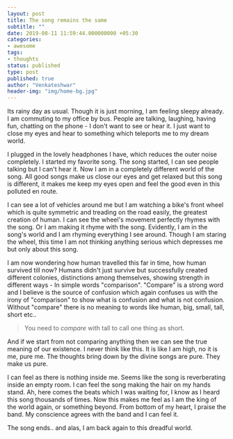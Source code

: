 ```yaml
---
layout: post
title: The song remains the same
subtitle: ""
date: 2019-08-11 11:59:44.000000000 +05:30
categories:
- awesome
tags:
- thoughts
status: published
type: post
published: true
author: "Venkateshwar"
header-img: "img/home-bg.jpg"
---
```



Its rainy day as usual. Though it is just morning, I am feeling sleepy already. I am commuting to my office by bus. People are talking, laughing, having fun, chatting on the phone - I don't want to see or hear it. I just want to close my eyes and hear to something which teleports me to my dream world.  
  
I plugged in the lovely headphones I have, which reduces the outer noise completely. I started my favorite song. The song started, I can see people talking but I can't hear it. Now I am in a completely different world of the song. All good songs make us close our eyes and get relaxed but this song is different, it makes me keep my eyes open and feel the good even in this polluted en route.  
  
I can see a lot of vehicles around me but I am watching a bike's front wheel which is quite symmetric and treading on the road easily, the greatest creation of human. I can see the wheel's movement perfectly rhymes with the song. Or I am making it rhyme with the song. Evidently, I am in the song's world and I am rhyming everything I see around. Though I am staring the wheel, this time I am not thinking anything serious which depresses me but only about this song.  
  
I am now wondering how human travelled this far in time, how human survived till now? Humans didn't just survive but successfully created different colonies, distinctions among themselves, showing strength in different ways - In simple words "comparison". "Compare" is a strong word and I believe is the source of confusion which again confuses us with the irony of "comparison" to show what is confusion and what is not confusion. Without "compare" there is no meaning to words like human, big, small, tall, short etc..  
  
> You need to *compare* with tall to call one thing as short.  
  
And if we start from not comparing anything then we can see the true meaning of our existence. I never think like this. It is like I am high, no it is me, pure me. The thoughts bring down by the divine songs are pure. They make us pure.  
  
I can feel as there is nothing inside me. Seems like the song is reverberating inside an empty room. I can feel the song making the hair on my hands stand. Ah, here comes the beats which I was waiting for, I know as I heard this song thousands of times. Now this makes me feel as I am the king of the world again, or something beyond. From bottom of my heart, I praise the band. My conscience agrees with the band and I can feel it.  
  
The song ends.. and alas, I am back again to this dreadful world.
